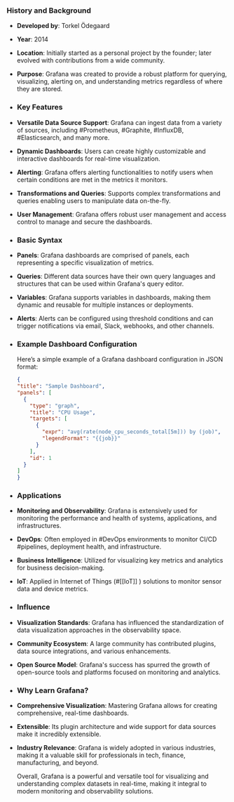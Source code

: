 ### **History and Background**
- **Developed by**: Torkel Ödegaard
- **Year**: 2014
- **Location**: Initially started as a personal project by the founder; later evolved with contributions from a wide community.
- **Purpose**: Grafana was created to provide a robust platform for querying, visualizing, alerting on, and understanding metrics regardless of where they are stored.
- ### **Key Features**
- **Versatile Data Source Support**: Grafana can ingest data from a variety of sources, including #Prometheus, #Graphite, #InfluxDB, #Elasticsearch, and many more.
- **Dynamic Dashboards**: Users can create highly customizable and interactive dashboards for real-time visualization.
- **Alerting**: Grafana offers alerting functionalities to notify users when certain conditions are met in the metrics it monitors.
- **Transformations and Queries**: Supports complex transformations and queries enabling users to manipulate data on-the-fly.
- **User Management**: Grafana offers robust user management and access control to manage and secure the dashboards.
- ### **Basic Syntax**
- **Panels**: Grafana dashboards are comprised of panels, each representing a specific visualization of metrics.
- **Queries**: Different data sources have their own query languages and structures that can be used within Grafana's query editor.
- **Variables**: Grafana supports variables in dashboards, making them dynamic and reusable for multiple instances or deployments.
- **Alerts**: Alerts can be configured using threshold conditions and can trigger notifications via email, Slack, webhooks, and other channels.
- ### **Example Dashboard Configuration**
  
  Here’s a simple example of a Grafana dashboard configuration in JSON format:
  
  ```json
  {
  "title": "Sample Dashboard",
  "panels": [
    {
      "type": "graph",
      "title": "CPU Usage",
      "targets": [
        {
          "expr": "avg(rate(node_cpu_seconds_total[5m])) by (job)",
          "legendFormat": "{{job}}"
        }
      ],
      "id": 1
    }
  ]
  }
  ```
- ### **Applications**
- **Monitoring and Observability**: Grafana is extensively used for monitoring the performance and health of systems, applications, and infrastructures.
- **DevOps**: Often employed in #DevOps environments to monitor CI/CD #pipelines, deployment health, and infrastructure.
- **Business Intelligence**: Utilized for visualizing key metrics and analytics for business decision-making.
- **IoT**: Applied in Internet of Things (#[[IoT]] ) solutions to monitor sensor data and device metrics.
- ### **Influence**
- **Visualization Standards**: Grafana has influenced the standardization of data visualization approaches in the observability space.
- **Community Ecosystem**: A large community has contributed plugins, data source integrations, and various enhancements.
- **Open Source Model**: Grafana's success has spurred the growth of open-source tools and platforms focused on monitoring and analytics.
- ### **Why Learn Grafana?**
- **Comprehensive Visualization**: Mastering Grafana allows for creating comprehensive, real-time dashboards.
- **Extensible**: Its plugin architecture and wide support for data sources make it incredibly extensible.
- **Industry Relevance**: Grafana is widely adopted in various industries, making it a valuable skill for professionals in tech, finance, manufacturing, and beyond.
  
  Overall, Grafana is a powerful and versatile tool for visualizing and understanding complex datasets in real-time, making it integral to modern monitoring and observability solutions.